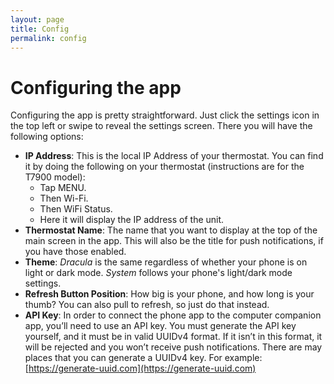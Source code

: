 ```yaml
---
layout: page
title: Config
permalink: config
---
```


# Configuring the app

Configuring the app is pretty straightforward. Just click the settings icon in the top left or swipe to reveal the settings screen. There you will have the following options:

* **IP Address**: This is the local IP Address of your thermostat. You can find it by doing the following on your thermostat (instructions are for the T7900 model):
  * Tap MENU.
  * Then Wi-Fi.
  * Then WiFi Status.
  * Here it will display the IP address of the unit.
* **Thermostat Name**: The name that you want to display at the top of the main screen in the app. This will also be the title for push notifications, if you have those enabled.
* **Theme**: *Dracula* is the same regardless of whether your phone is on light or dark mode. *System* follows your phone's light/dark mode settings.
* **Refresh Button Position**: How big is your phone, and how long is your thumb? You can also pull to refresh, so just do that instead.
* **API Key**: In order to connect the phone app to the computer companion app, you’ll need to use an API key. You must generate the API key yourself, and it must be in valid UUIDv4 format. If it isn’t in this format, it will be rejected and you won’t receive push notifications. There are may places that you can generate a UUIDv4 key. For example: [https://generate-uuid.com](https://generate-uuid.com)